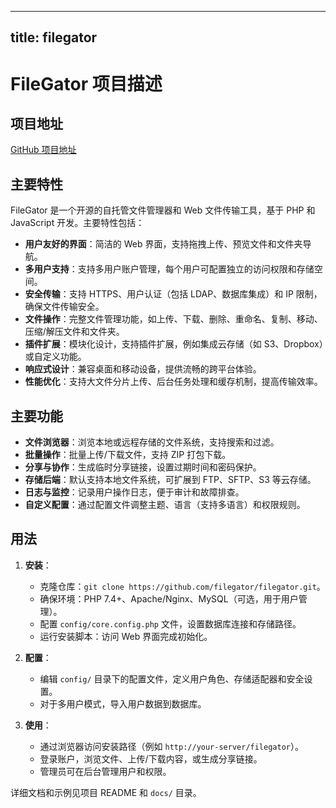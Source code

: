 
---
title: filegator
---

# FileGator 项目描述

## 项目地址
[GitHub 项目地址](https://github.com/filegator/filegator)

## 主要特性
FileGator 是一个开源的自托管文件管理器和 Web 文件传输工具，基于 PHP 和 JavaScript 开发。主要特性包括：
- **用户友好的界面**：简洁的 Web 界面，支持拖拽上传、预览文件和文件夹导航。
- **多用户支持**：支持多用户账户管理，每个用户可配置独立的访问权限和存储空间。
- **安全传输**：支持 HTTPS、用户认证（包括 LDAP、数据库集成）和 IP 限制，确保文件传输安全。
- **文件操作**：完整文件管理功能，如上传、下载、删除、重命名、复制、移动、压缩/解压文件和文件夹。
- **插件扩展**：模块化设计，支持插件扩展，例如集成云存储（如 S3、Dropbox）或自定义功能。
- **响应式设计**：兼容桌面和移动设备，提供流畅的跨平台体验。
- **性能优化**：支持大文件分片上传、后台任务处理和缓存机制，提高传输效率。

## 主要功能
- **文件浏览器**：浏览本地或远程存储的文件系统，支持搜索和过滤。
- **批量操作**：批量上传/下载文件，支持 ZIP 打包下载。
- **分享与协作**：生成临时分享链接，设置过期时间和密码保护。
- **存储后端**：默认支持本地文件系统，可扩展到 FTP、SFTP、S3 等云存储。
- **日志与监控**：记录用户操作日志，便于审计和故障排查。
- **自定义配置**：通过配置文件调整主题、语言（支持多语言）和权限规则。

## 用法
1. **安装**：
   - 克隆仓库：`git clone https://github.com/filegator/filegator.git`。
   - 确保环境：PHP 7.4+、Apache/Nginx、MySQL（可选，用于用户管理）。
   - 配置 `config/core.config.php` 文件，设置数据库连接和存储路径。
   - 运行安装脚本：访问 Web 界面完成初始化。

2. **配置**：
   - 编辑 `config/` 目录下的配置文件，定义用户角色、存储适配器和安全设置。
   - 对于多用户模式，导入用户数据到数据库。

3. **使用**：
   - 通过浏览器访问安装路径（例如 `http://your-server/filegator`）。
   - 登录账户，浏览文件、上传/下载内容，或生成分享链接。
   - 管理员可在后台管理用户和权限。

详细文档和示例见项目 README 和 `docs/` 目录。